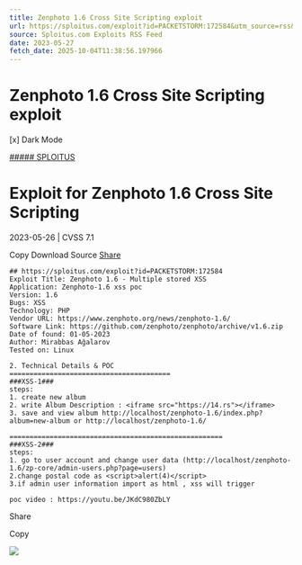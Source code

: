 ```yaml
---
title: Zenphoto 1.6 Cross Site Scripting exploit
url: https://sploitus.com/exploit?id=PACKETSTORM:172584&utm_source=rss&utm_medium=rss
source: Sploitus.com Exploits RSS Feed
date: 2023-05-27
fetch_date: 2025-10-04T11:38:56.197966
---
```


# Zenphoto 1.6 Cross Site Scripting exploit

[x]
Dark Mode

[##### SPLOITUS](/)

# Exploit for Zenphoto 1.6 Cross Site Scripting

2023-05-26 | CVSS 7.1

Copy
Download
Source
[Share](#share-url)

```
## https://sploitus.com/exploit?id=PACKETSTORM:172584
Exploit Title: Zenphoto 1.6 - Multiple stored XSS
Application: Zenphoto-1.6 xss poc
Version: 1.6
Bugs: XSS
Technology: PHP
Vendor URL: https://www.zenphoto.org/news/zenphoto-1.6/
Software Link: https://github.com/zenphoto/zenphoto/archive/v1.6.zip
Date of found: 01-05-2023
Author: Mirabbas Ağalarov
Tested on: Linux

2. Technical Details & POC
========================================
###XSS-1###
steps:
1. create new album
2. write Album Description : <iframe src="https://14.rs"></iframe>
3. save and view album http://localhost/zenphoto-1.6/index.php?album=new-album or http://localhost/zenphoto-1.6/

=====================================================
###XSS-2###
steps:
1. go to user account and change user data (http://localhost/zenphoto-1.6/zp-core/admin-users.php?page=users)
2.change postal code as <script>alert(4)</script>
3.if admin user information import as html , xss will trigger

poc video : https://youtu.be/JKdC980ZbLY
```

Share

Copy

![](https://mc.yandex.ru/watch/54912310)